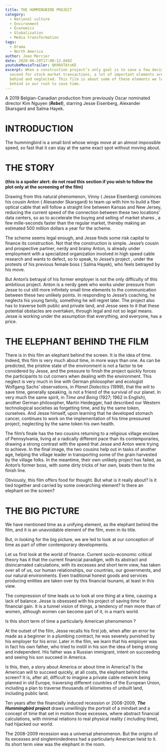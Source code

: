 ```yaml
---
title: THE HUMMINGBIRD PROJECT
category:
  - National culture
  - Environment
  - Economics
  - Globalization
  - Media transformation
tags:
  - Drama
  - North America
author: Jean Mercier
date: 2020-06-20T17:00:12.840Z
youtubeMovieTrailer: QK00XTAtvKE
excerpt: When a construction project’s only goal is to save a few decimals of a
  second for stock market transactions, a lot of important elements are left
  behind and neglected. This film is about some of these elements we leave
  behind in our rush to save time.
---
```

A 2019 Belgian-Canadian production from previously Oscar nominated director Kim Nguyen (***Rebel***), starring Jesse Eisenberg, Alexander Skarsgard and Salma Hayek.

# INTRODUCTION

The hummingbird is a small bird whose wings move at an almost impossible speed, so fast that it can stay at the same exact spot without moving about.

# THE STORY

**(this is a spoiler alert: do not read this section if you wish to follow the plot only at the screening of the film)**

Drawing from this natural phenomenon, Vinny ( Jesse Eisenberg) convinces his cousin Anton ( Alexander Skarsgard) to team up with him to build a fiber optical cable that will follow a straight line between Kansas and New Jersey, reducing the current speed of the connection between these two locations’ data centers, so as to accelerate the buying and selling of market shares , a few mille-seconds faster than the regular market, thereby making an estimated 500 million dollars a year for the scheme.

The scheme seems legal enough, and Jesse finds some risk capital to finance its construction. Not that the construction is simple. Jesse’s cousin and prospective partner, nerdy and brainy Anton, is already under employment with a specialized organization involved in high speed cable research and wants to defect, so to speak, to Jesse’s project , under the protests of his previous female boss ( Salma Hayek), who feels betrayed by his move.

But Anton’s betrayal of his former employer is not the only difficulty of this ambitious project. Anton is a nerdy geek who works under pressure from Jesse to cut still more infinitely small time elements to the communication between these two unlikely points. In responding to Jesse’s coaching, he neglects his young family, something he will regret later. The project also has to traverse both public and private land, and Jesse sees to it that these potential obstacles are overtaken, through legal and not so legal means. Jesse is working under the assumption that everything, and everyone, has a price.

# THE ELEPHANT BEHIND THE FILM

There is in this film an elephant behind the screen. It is the idea of time. Indeed, this film is very much about time, in more ways than one. As can be predicted, the pristine state of the environment is not a factor to be considered by Jesse, and the pressure to finish the project quickly forces the participants to cut corners when dealing with the environment. This neglect is very much in line with German philosopher and ecologist Wolfgang Sachs’ observations, in *Planet Dialectics* (1999), that the will to save time, generally speaking, is not a friend of the survival of our planet. In very much the same spirit, in *Time and Being* (1927; 1962 in English), another German philosopher, Martin Heidegger, had described our Western technological societies as forgetting time, and by the same token, ourselves. And Jesse himself, upon learning that he developed stomach cancer, continues to work on the implementation of his time pressured project, neglecting by the same token his own health.

The film’s finale has the two cousins returning to a religious village enclave of Pennsylvania, living at a radically different pace than its contemporaries, drawing a strong contrast with the speed that Jesse and Anton were trying to achieve. In the final image, the two cousins help out in tasks of another age, helping the village leader in transporting some of the grain harvested by the village folks. In the meantime, their own unlikely project has failed, as Anton’s former boss, with some dirty tricks of her own, beats them to the finish line.

Obviously, this film offers food for thought. But what is it really about? Is it tied together and carried by some overarching element? Is there an elephant on the screen?

# THE BIG PICTURE

We have mentioned time as a unifying element, as the elephant behind the film, and it is an unavoidable element of the film, even in its title.

But, in looking for the big picture, we are led to look at our conception of time as part of other contemporary developments.

Let us first look at the world of finance. Current socio-economic critical theory has it that the current financial paradigm, with its abstract and disincarnated calculations, with its excesses and short term view, has taken over all of us, our human relationships, our countries, our governments, and our natural environments. Even traditional honest goods and services producing entities are taken over by this financial tsunami, at least in this view.

The compression of time leads us to look at one thing at a time, causing a lack of balance. Jesse is obsessed with his project of saving time for financial gain. It is a tunnel vision of things, a tendency of men more than of women, although women can become part of it, in a man’s world.

Is this short term of time a particularly American phenomenon ?

At the outset of the film, Jesse recalls his first job, when after an error he made as a beginner in a plumbing contract, he was severely punished by his employer for his error. Later in the film, we learn that his employer was in fact his own father, who tried to instill in his son the idea of being strong and independent. His father was a Russian immigrant, intent on succeeding and seeing his son succeed in America.

Is this, then, a story about America or about time in America? Is the American will to succeed quickly, at all costs, the elephant behind the screen? It is, after all, difficult to imagine a private cable network being planned in old Europe, traversing different countries of the European Union, including a plan to traverse thousands of kilometres of unbuilt land, including public land.

Ten years after the financially induced recession or 2008-2009, ***The Hummingbird project*** draws unwillingly the portrait of a mindset and a concept of time that set in motion those excesses, where abstract financial calculations, with minimal relations to real physical reality ( including time), had hijacked our world.

The 2008-2009 recession was a universal phenomenon. But the origins of its excesses and singlemindedness had a particularly American twist to it. Its short term view was the elephant in the room.